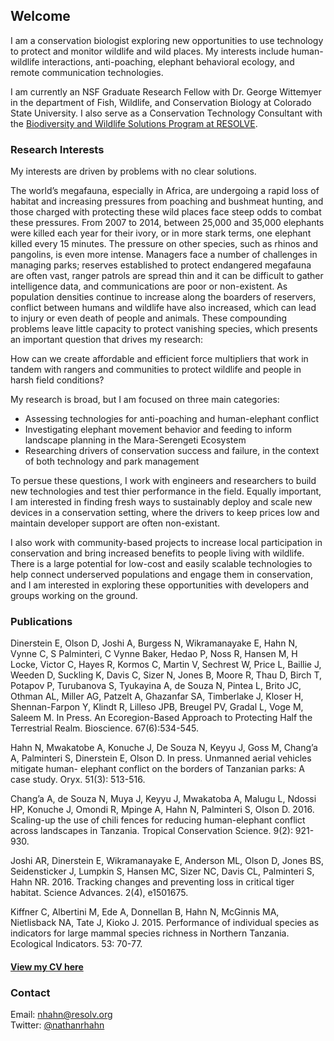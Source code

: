 ## Welcome

I am a conservation biologist exploring new opportunities to use technology to protect and monitor wildlife and wild places. My interests include human-wildlife interactions, anti-poaching, elephant behavioral ecology, and remote communication technologies. 

I am currently an NSF Graduate Research Fellow with Dr. George Wittemyer in the department of Fish, Wildlife, and Conservation Biology at Colorado State University. I also serve as a Conservation Technology Consultant with the [Biodiversity and Wildlife Solutions Program at RESOLVE](resolv.org/site-BiodiversityWildlifeSolutions/).

### Research Interests
My interests are driven by problems with no clear solutions. 

The world’s megafauna, especially in Africa, are undergoing a rapid loss of habitat and increasing pressures from poaching and bushmeat hunting, and those charged with protecting these wild places face steep odds to combat these pressures. From 2007 to 2014, between 25,000 and 35,000 elephants were killed each year for their ivory, or in more stark terms, one elephant killed every 15 minutes. The pressure on other species, such as rhinos and pangolins, is even more intense. Managers face a number of challenges in managing parks; reserves established to protect endangered megafauna are often vast, ranger patrols are spread thin and it can be difficult to gather intelligence data, and communications are poor or non-existent. As population densities continue to increase along the boarders of reservers, conflict between humans and wildlife have also increased, which can lead to injury or even death of people and animals. These compounding problems leave little capacity to protect vanishing species, which presents an important question that drives my research: 

How can we create affordable and efficient force multipliers that work in tandem with rangers and communities to protect wildlife and people in harsh field conditions? 

My research is broad, but I am focused on three main categories: 
- Assessing technologies for anti-poaching and human-elephant conflict 
- Investigating elephant movement behavior and feeding to inform landscape planning in the Mara-Serengeti Ecosystem
- Researching drivers of conservation success and failure, in the context of both technology and park management

To persue these questions, I work with engineers and researchers to build new technologies and test thier performance in the field. Equally important, I am interested in finding fresh ways to sustainably deploy and scale new devices in a conservation setting, where the drivers to keep prices low and maintain developer support are often non-existant.  

I also work with community-based projects to increase local participation in conservation and bring increased benefits to people living with wildlife. There is a large potential for low-cost and easily scalable technologies to help connect underserved populations and engage them in conservation, and I am interested in exploring these opportunities with developers and groups working on the ground. 

### Publications
Dinerstein E, Olson D, Joshi A, Burgess N, Wikramanayake E, Hahn N, Vynne C, S Palminteri, C Vynne Baker, Hedao P, Noss R, Hansen M, H Locke, Victor C, Hayes R, Kormos C, Martin V, Sechrest W, Price L, Baillie J, Weeden D, Suckling K, Davis C, Sizer N, Jones B, Moore R, Thau D, Birch T, Potapov P, Turubanova S, Tyukayina A, de Souza N, Pintea L, Brito JC, Othman AL, Miller AG, Patzelt A, Ghazanfar SA, Timberlake J, Kloser H, Shennan-Farpon Y, Klindt R, Lilleso JPB, Breugel PV, Gradal L, Voge M, Saleem M. In Press. An Ecoregion-Based Approach to Protecting Half the Terrestrial Realm. Bioscience. 67(6):534-545.
<br>

Hahn N, Mwakatobe A, Konuche J, De Souza N, Keyyu J, Goss M, Chang’a A, Palminteri S, Dinerstein E, Olson D. In press. Unmanned aerial vehicles mitigate human- elephant conflict on the borders of Tanzanian parks: A case study. Oryx. 51(3): 513-516.
<br>

Chang’a A, de Souza N, Muya J, Keyyu J, Mwakatoba A, Malugu L, Ndossi HP, Konuche J, Omondi R, Mpinge A, Hahn N, Palminteri S, Olson D. 2016. Scaling-up the use of chili fences for reducing human-elephant conflict across landscapes in Tanzania. Tropical Conservation Science. 9(2): 921-930.
<br>

Joshi AR, Dinerstein E, Wikramanayake E, Anderson ML, Olson D, Jones BS, Seidensticker J, Lumpkin S, Hansen MC, Sizer NC, Davis CL, Palminteri S, Hahn NR. 2016. Tracking changes and preventing loss in critical tiger habitat. Science Advances. 2(4), e1501675.
<br>

Kiffner C, Albertini M, Ede A, Donnellan B, Hahn N, McGinnis MA, Nietlisback NA, Tate J, Kioko J. 2015. Performance of individual species as indicators for large mammal species richness in Northern Tanzania. Ecological Indicators. 53: 70-77.
<br>

#### [View my CV here](LINK)

### Contact

Email: nhahn@resolv.org
<br>
Twitter: [@nathanrhahn](https://twitter.com/nathanrhahn)
